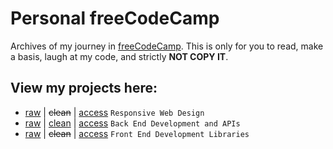 # Personal freeCodeCamp
Archives of my journey in [freeCodeCamp](https://www.freecodecamp.org/mkgp-dev). This is only for you to read, make a basis, laugh at my code, and strictly **NOT COPY IT**.

## View my projects here:
- [raw](https://github.com/mkgp-dev/personal-fcc-archive/tree/main/responsive-web-design) | ~~clean~~ | [access](https://codepen.io/collection/zzKRGV) `Responsive Web Design`
- [raw](https://github.com/mkgp-dev/personal-fcc-archive/tree/main/back-end-development-and-apis) | [clean](https://github.com/mkgp-dev/freeCodeCamp-Back-End) | [access](https://freecodecamp-backend-u2c9.onrender.com/) `Back End Development and APIs`
- [raw](https://github.com/mkgp-dev/personal-fcc-archive/tree/main/front-end-development-libraries) | ~~clean~~ | [access](https://codepen.io/collection/EPgbNW) `Front End Development Libraries`
